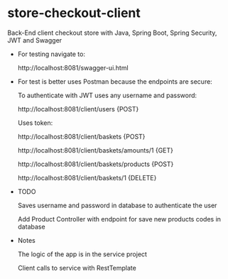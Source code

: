 # store-checkout-client

Back-End client checkout store with Java, Spring Boot, Spring Security, JWT and Swagger 

* For testing navigate to:

     http://localhost:8081/swagger-ui.html
    
* For test is better uses Postman because the endpoints are secure:

     To authenticate with JWT uses any username and password:
     
     http://localhost:8081/client/users {POST}
     
     Uses token:
     
     http://localhost:8081/client/baskets {POST}
     
     http://localhost:8081/client/baskets/amounts/1 {GET}
     
     http://localhost:8081/client/baskets/products {POST}
     
     http://localhost:8081/client/baskets/1 {DELETE}
     
 * TODO
    
    Saves username and password in database to authenticate the user
    
    Add Product Controller with endpoint for save new products codes in database
    
  * Notes
    
    The logic of the app is in the service project
    
    Client calls to service with RestTemplate
     
     

